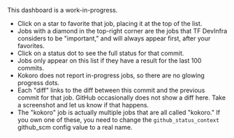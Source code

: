 This dashboard is a work-in-progress.

- Click on a star to favorite that job, placing it at the top of the list.
- Jobs with a diamond in the top-right corner are the jobs that TF DevInfra considers to be "important," and will always appear first, after your favorites.
- Click on a status dot to see the full status for that commit.
- Jobs only appear on this list if they have a result for the last 100 commits.
- Kokoro does not report in-progress jobs, so there are no glowing progress dots.
- Each "diff" links to the diff between this commit and the previous commit for that job. GitHub occasionally does not show a diff here. Take a screenshot and let us know if that happens.
- The "kokoro" job is actually multiple jobs that are all called "kokoro." If you own one of these, you need to change the `github_status_context` github_scm config value to a real name.
